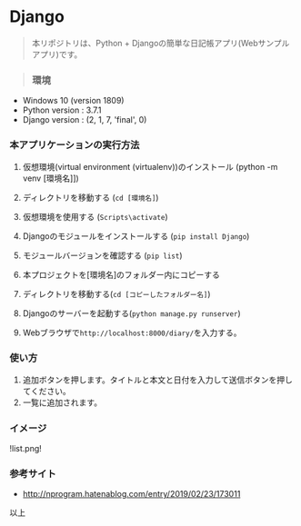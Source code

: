 # Django
>本リポジトリは、Python + Djangoの簡単な日記帳アプリ(Webサンプルアプリ)です。<br>

>### 環境
* Windows 10 (version 1809)
* Python version : 3.7.1
* Django version : (2, 1, 7, 'final', 0)

### 本アプリケーションの実行方法

1. 仮想環境(virtual environment (virtualenv))のインストール (python -m venv [環境名]])

1. ディレクトリを移動する (```cd [環境名]```)

1. 仮想環境を使用する (```Scripts\activate```)

1. Djangoのモジュールをインストールする (```pip install Django```)

1. モジュールバージョンを確認する (```pip list```)

1. 本プロジェクトを[環境名]のフォルダー内にコピーする

1. ディレクトリを移動する(```cd [コピーしたフォルダー名]```)

1. Djangoのサーバーを起動する(```python manage.py runserver```)

1.  Webブラウザで```http://localhost:8000/diary/```を入力する。

### 使い方
1. 追加ボタンを押します。タイトルと本文と日付を入力して送信ボタンを押してください。
1. 一覧に追加されます。

### イメージ
!list.png!

### 参考サイト
* http://nprogram.hatenablog.com/entry/2019/02/23/173011

以上

